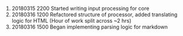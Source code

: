 1. 20180315 2200 Started writing input processing for core
2. 20180316 1200 Refactored structure of processor, added translating logic for HTML (Hour of work split across ~2 hrs)
3. 20180316 1500 Began implementing parsing logic for markdown